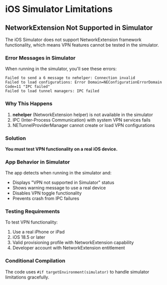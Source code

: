 # iOS Simulator Limitations

## NetworkExtension Not Supported in Simulator

The iOS Simulator does not support NetworkExtension framework functionality, which means VPN features cannot be tested in the simulator.

### Error Messages in Simulator

When running in the simulator, you'll see these errors:
```
Failed to send a 6 message to nehelper: Connection invalid
Failed to load configurations: Error Domain=NEConfigurationErrorDomain Code=11 "IPC failed"
Failed to load tunnel managers: IPC failed
```

### Why This Happens

1. **nehelper** (NetworkExtension helper) is not available in the simulator
2. IPC (Inter-Process Communication) with system VPN services fails
3. NETunnelProviderManager cannot create or load VPN configurations

### Solution

**You must test VPN functionality on a real iOS device.**

### App Behavior in Simulator

The app detects when running in the simulator and:
- Displays "VPN not supported in Simulator" status
- Shows warning message to use a real device
- Disables VPN toggle functionality
- Prevents crash from IPC failures

### Testing Requirements

To test VPN functionality:
1. Use a real iPhone or iPad
2. iOS 18.5 or later
3. Valid provisioning profile with NetworkExtension capability
4. Developer account with NetworkExtension entitlement

### Conditional Compilation

The code uses `#if targetEnvironment(simulator)` to handle simulator limitations gracefully.
